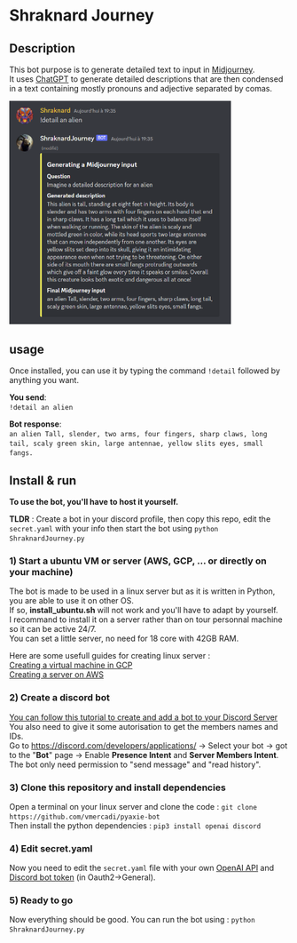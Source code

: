 # Shraknard Journey

## Description

This bot purpose is to generate detailed text to input in [Midjourney](https://www.midjourney.com/).  
It uses [ChatGPT](https://chat.openai.com/chat) to generate detailed descriptions that are then condensed in a text containing mostly pronouns and adjective separated by comas. 

<img src="https://github.com/Shraknard/Shraknard-Journey/blob/main/example.png" alt="example" width="400"/>

## usage

Once installed, you can use it by typing the command `!detail` followed by anything you want.  

**You send**:  
`!detail an alien`  

**Bot response**:  
`an alien Tall, slender, two arms, four fingers, sharp claws, long tail, scaly green skin, large antennae, yellow slits eyes, small fangs.`

## Install & run

**To use the bot, you'll have to host it yourself.**

**TLDR** : Create a bot in your discord profile, then copy this repo, edit the `secret.yaml` with your info then start the bot using `python ShraknardJourney.py`

### **1) Start a ubuntu VM or server (AWS, GCP, ... or directly on your machine)**

The bot is made to be used in a linux server but as it is written in Python, you are able to use it on other OS.  
If so, **install_ubuntu.sh** will not work and you'll have to adapt by yourself.  
I recommand to install it on a server rather than on tour personnal machine so it can be active 24/7.  
You can set a little server, no need for 18 core with 42GB RAM.  

Here are some usefull guides for creating linux server :  
[Creating a virtual machine in GCP](https://cloud.google.com/compute/docs/quickstart-linux)  
[Creating a server on AWS](https://docs.aws.amazon.com/AWSEC2/latest/UserGuide/EC2_GetStarted.html)  

### **2) Create a discord bot**  

[You can follow this tutorial to create and add a bot to your Discord Server](https://discordpy.readthedocs.io/en/stable/discord.html)  
You also need to give it some autorisation to get the members names and IDs.  
Go to https://discord.com/developers/applications/ -> Select your bot -> got to the "**Bot**" page -> Enable **Presence Intent** and **Server Members Intent**.  
The bot only need permission to "send message" and "read history".  

### **3) Clone this repository and install dependencies** 

Open a terminal on your linux server and clone the code : `git clone https://github.com/vmercadi/pyaxie-bot`  
Then install the python dependencies : `pip3 install openai discord`

### **4) Edit secret.yaml**

Now you need to edit the `secret.yaml` file with your own [OpenAI API](https://beta.openai.com/account/api-keys) and [Discord bot token](https://discord.com/developers/applications/) (in Oauth2->General).

### **5) Ready to go**

Now everything should be good. You can run the bot using : `python ShraknardJourney.py`



